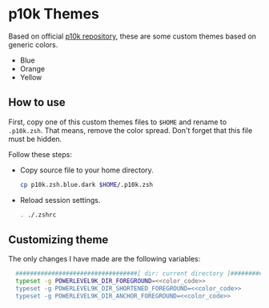 # p10k Themes

Based on official [p10k repository](https://github.com/romkatv/powerlevel10k), these are some custom themes based on generic colors.

* Blue
* Orange
* Yellow

## How to use

First, copy one of this custom themes files to `$HOME` and rename to `.p10k.zsh`. That means, remove the color spread. Don't forget that this file must be hidden.

Follow these steps:
* Copy source file to your home directory.
  ```sh
  cp p10k.zsh.blue.dark $HOME/.p10k.zsh
  ```
* Reload session settings.
  ```sh
  . ./.zshrc
  ```

## Customizing theme

The only changes I have made are the following variables:

```sh
  ##################################[ dir: current directory ]##################################
  typeset -g POWERLEVEL9K_DIR_FOREGROUND=<<color_code>>
  typeset -g POWERLEVEL9K_DIR_SHORTENED_FOREGROUND=<<color_code>>
  typeset -g POWERLEVEL9K_DIR_ANCHOR_FOREGROUND=<<color_code>>
```
